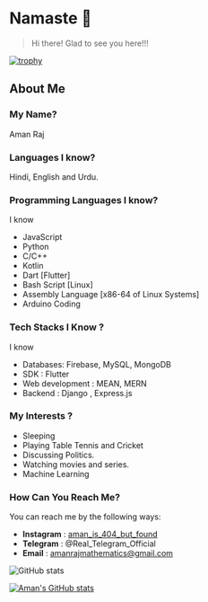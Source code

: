 # Namaste 🙏
> Hi there! 
> Glad to see you here!!! 


[![trophy](https://github-profile-trophy.vercel.app/?username=amanfoundongithub)](https://github.com/amanfoundongithub)

## About Me

### My Name?
Aman Raj

### Languages I know?
Hindi, English and Urdu.


### Programming Languages I know?
I know 
* JavaScript 
* Python
* C/C++ 
* Kotlin
* Dart [Flutter]
* Bash Script [Linux]
* Assembly Language [x86-64 of Linux Systems]
* Arduino Coding

### Tech Stacks I Know ?
I know 
* Databases: Firebase, MySQL, MongoDB
* SDK : Flutter
* Web development : MEAN, MERN
* Backend : Django , Express.js


### My Interests ? 
- Sleeping
- Playing Table Tennis and Cricket
- Discussing Politics.
- Watching movies and series.
- Machine Learning


### How Can You Reach Me?
You can reach me by the following ways:
* **Instagram** : [aman_is_404_but_found](https://www.instagram.com/aman_is_404_but_found/)
* **Telegram** : @Real_Telegram_Official 
* **Email** : amanrajmathematics@gmail.com

![GitHub stats](https://github-readme-stats.vercel.app/api?username=amanfoundongithub&show_icons=true&theme=tokyonight)


[![Aman's GitHub stats](https://github-readme-stats.vercel.app/api/top-langs?username=amanfoundongithub&theme=algolia&show_icons=true&layout=compact)](https://github.com/amanfoundongithub)


<!---
amanfoundongithub/amanfoundongithub is a ✨ special ✨ repository because its `README.md` (this file) appears on your GitHub profile.
You can click the Preview link to take a look at your changes.
--->
